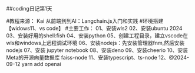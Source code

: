 ##coding日记第1天

#教程来源： Kai 从前端到到AI：Langchain.js入门和实践
#环境搭建【widows11、vs code】
#主要工作：
01、安装wls2
02、安装ubuntu 2024
03、安装好用的shell:fish
04、安装python
05、创建工程目录，建立vscode在wls和windows上远程调试环境
06、安装nodejs：先安装管理器fnm,然后安装nodejs
07、安装 jupyter notebook
08、安装deno
09、安装cheerio
10、安装Meta的开源向量数据库 faiss-node
11、安装typescript、ts-node
12、@2024-09-12 yarn add openai
